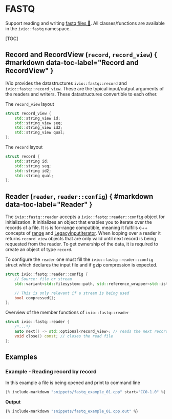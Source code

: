 <!--
    SPDX-FileCopyrightText: 2006-2023, Knut Reinert & Freie Universität Berlin
    SPDX-FileCopyrightText: 2016-2023, Knut Reinert & MPI für molekulare Genetik
    SPDX-License-Identifier: CC-BY-4.0
-->
# FASTQ

Support reading and writing [fastq files 🔗](https://en.wikipedia.org/wiki/FASTQ_format).
All classes/functions are available in the `ivio::fastq` namespace.

[TOC]

## Record and RecordView (`record`, `record_view`) { #markdown data-toc-label="Record and RecordView" }
IVio provides the datastructures `ivio::fastq::record` and `ivio::fastq::record_view`. These are the typical input/output arguments of the readers and writers.
These datastructures convertible to each other.

The `record_view` layout
``` c++
struct record_view {
    std::string_view id;
    std::string_view seq;
    std::string_view id2;
    std::string_view qual;
};
```
The `record` layout
```c++
struct record {
    std::string id;
    std::string seq;
    std::string id2;
    std::string qual;
};
```

## Reader (`reader`, `reader::config`) { #markdown data-toc-label="Reader" }
The `ivio::fastq::reader` accepts a `ivio::fastq::reader::config` object for initialization. It initializes an object
that enables you to iterate over the records of a file. It is is for-range compatible, meaning it fulfills c++ concepts of  [range](https://en.cppreference.com/w/cpp/ranges/range) and [LegacyInputIterator](https://en.cppreference.com/w/cpp/named_req/InputIterator).
When looping over a reader it returns `record_view` objects that are only valid until next record is being requested from the reader.
To get ownership of the data, it is required to create an object of type `record`.

To configure the `reader` one must fill the `ivio::fastq::reader::config` struct which declares the input file and if gzip compression is expected.
```c++
struct ivio::fastq::reader::config {
    // Source: file or stream
    std::variant<std::filesystem::path, std::reference_wrapper<std::istream>> input;

    // This is only relevant if a stream is being used
    bool compressed{};
};
```

Overview of the member functions of `ivio::fastq::reader`
```c++
struct ivio::fastq::reader {
    /*...*/
    auto next() -> std::optional<record_view>; // reads the next record
    void close() const; // closes the read file
};
```

## Examples
### Example - Reading record by record
In this example a file is being opened and print to command line
```c++
{% include-markdown "snippets/fastq_example_01.cpp" start="CC0-1.0" %}
```
**Output**
```sh
{% include-markdown "snippets/fastq_example_01.cpp.out" %}
```
